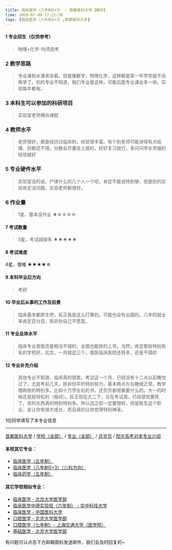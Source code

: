 ```yaml
---
title: 临床医学（八年制5+3） - 首都医科大学【精华】
time: 2020-07-08 17:22:20
tags: [临床医学（八年制5+3）,首都医科大学]
---
```

#### 1 专业招生（仅供参考）  
> 物理+化学-均须选考

### 2 教学思路
> 专业课和水课夹杂着。但是像数学，物理化学，这种都是第一年学完就不会再学了。别的专业不知道，我们专业是这样。可能后面专业课会多一些。实验每年都有。


### 3 本科生可以参加的科研项目
>实验室老师横向课题


### 4 教师水平
> 老师很好，都是经历过临床的，经验很丰富。有个别老师可能讲得有点枯燥，但都还不错。分数会尽量往上提的，好好复习就行，多问问学长学姐的经验就好


### 5 专业硬件水平
> 实验室没的说，尸体什么的几个人一个吧，肯定不能说特别够，但是别的实验肯定没问题。实验老师都很好。


### 6 作业量
>1星，基本没作业
★☆☆☆☆


#### 7 考试数量
>5星，考试超级多
★★★★★



#### 8 考试难度
> 
4星，很难
★★★★☆


#### 9 本科毕业后方向
> 考研


#### 10 毕业后从事的工作及前景
> 临床基本都医生吧，反正我是这么打算的。可能也会有出国的。八年的就业率肯定百分百，除非你自己不愿意。


#### 11 专业总体水平
> 临床专业首医还是相当不错的，全国也能排的上号。当然，肯定那些特别有名的学校好。北京，一共就这三个，首医临床医院还特多，还是不错的


#### 12 专业补充介绍
> 其他专业不知道，临床真的很累。考试这一个月，已经没有十二点以前睡觉过了，尤其考前几天，除非你平时特别努力，基本两点左右睡很正常。教学楼刷夜的特别多。比如十万字左右的书，还页页都很重要什么的。大一的时候还是挺轻松的（相对）。反正现在大二下，又在考试周，已经感觉要死了。背的东西真的特别特别多。所以选之前一定要想好。但是医生这个职业，会让你有很大成长，而且真的让你觉得特别神圣。

1位同学填写了本专业信息
***
[首都医科大学](https://univgo.github.io/2020/07/08/首都医科大学) / [学校（全部）](https://univgo.github.io/2020/07/09/学校汇总页) / [专业（全部）](https://univgo.github.io/2020/07/09/专业汇总页) / [总览页](https://univgo.github.io/2020/07/09/总览) / [阳光高考对本专业介绍](http://gaokao.chsi.com.cn/sch/zyk/view.do?schId=73394594&specId=73385072)
#### 本校其它专业：
- [临床医学（五年制）](https://univgo.github.io/2020/07/08/临床医学（五年制）%20-%20首都医科大学)
- [临床医学（八年制5+3）（儿科方向）](https://univgo.github.io/2020/07/08/5+3临床医学（儿科方向）%20-%20首都医科大学)
- [临床药学（五年制）](https://univgo.github.io/2020/07/08/临床药学（五年制）-%20首都医科大学)

#### 其它学校相似专业：
- [临床医学 - 北京大学医学部](https://univgo.github.io/2020/07/08/临床医学%20-%20北京大学医学部)
- [临床医学中德实验班（六年制） - 华中科技大学](https://univgo.github.io/2020/07/08/临床医学中德实验班（六年制）-%20华中科技大学)
- [临床医学 - 中国医科大学](https://univgo.github.io/2020/07/08/临床医学%20-%20中国医科大学)
- [口腔医学 - 北京大学医学部](https://univgo.github.io/2020/07/08/口腔医学%20-%20北京大学医学部)
- [口腔医学（七年制）- 上海交通大学（医学院）](https://univgo.github.io/2020/07/08/口腔医学七年制%20-%20上海交通大学（医学院）)
- [基础医学 - 北京大学医学部](https://univgo.github.io/2020/07/08/基础医学%20-%20北京大学医学部)

有问题可以点击下方邮箱图标发送邮件，我们会及时回复的~